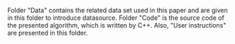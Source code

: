 Folder "Data" contains the related data set used in this paper and are given in this folder to introduce datasource.
Folder "Code" is the source code of the presented algorithm, which is written by C++.  Also, "User instructions" are presented in this folder.
